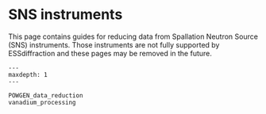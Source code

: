 # SNS instruments

This page contains guides for reducing data from Spallation Neutron Source (SNS) instruments.
Those instruments are not fully supported by ESSdiffraction and these pages may be removed in the future.

```{toctree}
---
maxdepth: 1
---

POWGEN_data_reduction
vanadium_processing
```
